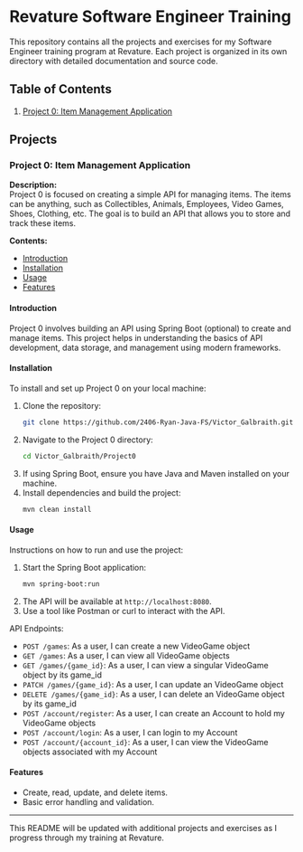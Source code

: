 # Revature Software Engineer Training

This repository contains all the projects and exercises for my Software Engineer training program at Revature. Each project is organized in its own directory with detailed documentation and source code.

## Table of Contents

1. [Project 0: Item Management Application](#project-0-item-management-application)

## Projects

### Project 0: Item Management Application

**Description:**  
Project 0 is focused on creating a simple API for managing items. The items can be anything, such as Collectibles, Animals, Employees, Video Games, Shoes, Clothing, etc. The goal is to build an API that allows you to store and track these items.

**Contents:**
- [Introduction](#introduction)
- [Installation](#installation)
- [Usage](#usage)
- [Features](#features)

#### Introduction

Project 0 involves building an API using Spring Boot (optional) to create and manage items. This project helps in understanding the basics of API development, data storage, and management using modern frameworks.

#### Installation

To install and set up Project 0 on your local machine:

1. Clone the repository:
    ```sh
    git clone https://github.com/2406-Ryan-Java-FS/Victor_Galbraith.git
    ```
2. Navigate to the Project 0 directory:
    ```sh
    cd Victor_Galbraith/Project0
    ```
3. If using Spring Boot, ensure you have Java and Maven installed on your machine.
4. Install dependencies and build the project:
    ```sh
    mvn clean install
    ```

#### Usage

Instructions on how to run and use the project:

1. Start the Spring Boot application:
    ```sh
    mvn spring-boot:run
    ```
2. The API will be available at `http://localhost:8080`.
3. Use a tool like Postman or curl to interact with the API.

API Endpoints:
- `POST /games`: As a user, I can create a new VideoGame object
- `GET /games`: As a user, I can view all VideoGame objects
- `GET /games/{game_id}`: As a user, I can view a singular VideoGame object by its game_id
- `PATCH /games/{game_id}`: As a user, I can update an VideoGame object
- `DELETE /games/{game_id}`: As a user, I can delete an VideoGame object by its game_id
- `POST /account/register`: As a user, I can create an Account to hold my VideoGame objects
- `POST /account/login`: As a user, I can login to my Account
- `POST /account/{account_id}`: As a user, I can view the VideoGame objects associated with my Account

#### Features

- Create, read, update, and delete items.
- Basic error handling and validation.

---

This README will be updated with additional projects and exercises as I progress through my training at Revature.
